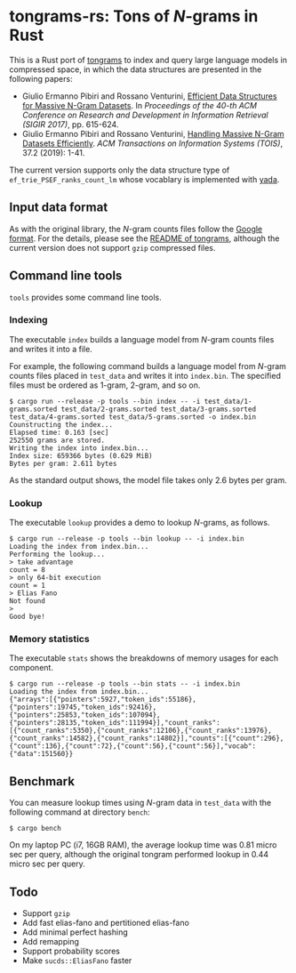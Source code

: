 # tongrams-rs: Tons of *N*-grams in Rust

This is a Rust port of [tongrams](https://github.com/jermp/tongrams) to index and query large language models in compressed space, in which the data structures are presented in the following papers:

 - Giulio Ermanno Pibiri and Rossano Venturini, [Efficient Data Structures for Massive N-Gram Datasets](https://doi.org/10.1145/3077136.3080798). In *Proceedings of the 40-th ACM Conference on Research and Development in Information Retrieval (SIGIR 2017)*, pp. 615-624.
 - Giulio Ermanno Pibiri and Rossano Venturini, [Handling Massive N-Gram Datasets Efficiently](https://doi.org/10.1145/3302913). *ACM Transactions on Information Systems (TOIS)*, 37.2 (2019): 1-41.

The current version supports only the data structure type of `ef_trie_PSEF_ranks_count_lm` whose vocablary is implemented with [yada](https://github.com/takuyaa/yada).

## Input data format

As with the original library, the *N*-gram counts files follow the [Google format](http://storage.googleapis.com/books/ngrams/books/datasetsv2.html).
For the details, please see the [README of tongrams](https://github.com/jermp/tongrams/blob/master/README.md), although the current version does not support `gzip` compressed files.

## Command line tools

`tools` provides some command line tools.

### Indexing

The executable `index` builds a language model from *N*-gram counts files and writes it into a file.

For example, the following command builds a language model from *N*-gram counts files placed in `test_data` and writes it into `index.bin`. The specified files must be ordered as 1-gram, 2-gram, and so on.

```
$ cargo run --release -p tools --bin index -- -i test_data/1-grams.sorted test_data/2-grams.sorted test_data/3-grams.sorted test_data/4-grams.sorted test_data/5-grams.sorted -o index.bin
Counstructing the index...
Elapsed time: 0.163 [sec]
252550 grams are stored.
Writing the index into index.bin...
Index size: 659366 bytes (0.629 MiB)
Bytes per gram: 2.611 bytes
```

As the standard output shows, the model file takes only 2.6 bytes per gram.

### Lookup

The executable `lookup` provides a demo to lookup *N*-grams, as follows.

```
$ cargo run --release -p tools --bin lookup -- -i index.bin 
Loading the index from index.bin...
Performing the lookup...
> take advantage
count = 8
> only 64-bit execution
count = 1
> Elias Fano
Not found
> 
Good bye!
```

### Memory statistics

The executable `stats` shows the breakdowns of memory usages for each component.

```
$ cargo run --release -p tools --bin stats -- -i index.bin
Loading the index from index.bin...
{"arrays":[{"pointers":5927,"token_ids":55186},{"pointers":19745,"token_ids":92416},{"pointers":25853,"token_ids":107094},{"pointers":28135,"token_ids":111994}],"count_ranks":[{"count_ranks":5350},{"count_ranks":12106},{"count_ranks":13976},{"count_ranks":14582},{"count_ranks":14802}],"counts":[{"count":296},{"count":136},{"count":72},{"count":56},{"count":56}],"vocab":{"data":151560}}
```

## Benchmark

You can measure lookup times using *N*-gram data in `test_data` with the following command at directory `bench`:

```
$ cargo bench
```

On my laptop PC (i7, 16GB RAM), the average lookup time was 0.81 micro sec per query, although the original tongram performed lookup in 0.44 micro sec per query.

## Todo

- Support `gzip`
- Add fast elias-fano and pertitioned elias-fano
- Add minimal perfect hashing
- Add remapping
- Support probability scores
- Make `sucds::EliasFano` faster

